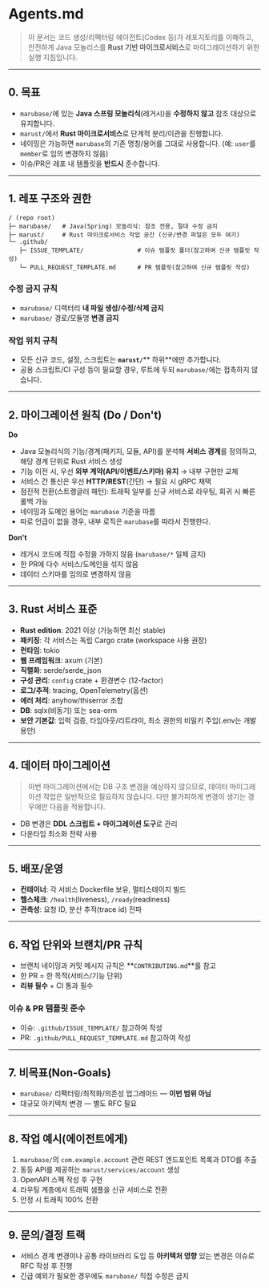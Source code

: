 # Agents.md

> 이 문서는 코드 생성/리팩터링 에이전트(Codex 등)가 레포지토리를 이해하고, 안전하게 Java 모놀리스를 **Rust 기반 마이크로서비스**로 마이그레이션하기 위한 실행 지침입니다.

---

## 0. 목표

* `marubase/`에 있는 **Java 스프링 모놀리식**(레거시)을 **수정하지 않고** 참조 대상으로 유지합니다.
* `marust/`에서 **Rust 마이크로서비스**로 단계적 분리/이관을 진행합니다.
* 네이밍은 가능하면 `marubase`의 기존 명칭/용어를 그대로 사용합니다. (예: `user`를 `member`로 임의 변경하지 않음)
* 이슈/PR은 레포 내 템플릿을 **반드시** 준수합니다.

---

## 1. 레포 구조와 권한

```text
/ (repo root)
├─ marubase/   # Java(Spring) 모놀리식: 참조 전용, 절대 수정 금지
├─ marust/     # Rust 마이크로서비스 작업 공간 (신규/변경 파일은 모두 여기)
└─ .github/
   ├─ ISSUE_TEMPLATE/               # 이슈 템플릿 폴더(참고하여 신규 템플릿 작성)
   └─ PULL_REQUEST_TEMPLATE.md      # PR 템플릿(참고하여 신규 템플릿 작성)
```

### 수정 금지 규칙

* `marubase/` 디렉터리 **내 파일 생성/수정/삭제 금지**
* `marubase/` 경로/모듈명 **변경 금지**

### 작업 위치 규칙

* 모든 신규 코드, 설정, 스크립트는 **`marust/`**\*\* 하위\*\*에만 추가합니다.
* 공용 스크립트/CI 구성 등이 필요할 경우, 루트에 두되 `marubase/`에는 접촉하지 않습니다.

---

## 2. 마이그레이션 원칙 (Do / Don't)

**Do**

* Java 모놀리식의 기능/경계(패키지, 모듈, API)를 분석해 **서비스 경계**를 정의하고, 해당 경계 단위로 Rust 서비스 생성
* 기능 이전 시, 우선 **외부 계약(API/이벤트/스키마) 유지** → 내부 구현만 교체
* 서비스 간 통신은 우선 **HTTP/REST**(간단) → 필요 시 gRPC 채택
* 점진적 전환(스트랭글러 패턴): 트래픽 일부를 신규 서비스로 라우팅, 회귀 시 빠른 롤백 가능
* 네이밍과 도메인 용어는 `marubase` 기준을 따름
* 따로 언급이 없을 경우, 내부 로직은 `marubase`를 따라서 진행한다.

**Don't**

* 레거시 코드에 직접 수정을 가하지 않음 (`marubase/*` 일체 금지)
* 한 PR에 다수 서비스/도메인을 섞지 않음
* 데이터 스키마를 임의로 변경하지 않음

---

## 3. Rust 서비스 표준

* **Rust edition**: 2021 이상 (가능하면 최신 stable)
* **패키징**: 각 서비스는 독립 Cargo crate (workspace 사용 권장)
* **런타임**: tokio
* **웹 프레임워크**: axum (기본)
* **직렬화**: serde/serde\_json
* **구성 관리**: `config` crate + 환경변수 (12-factor)
* **로그/추적**: tracing, OpenTelemetry(옵션)
* **에러 처리**: anyhow/thiserror 조합
* **DB**: sqlx(비동기) 또는 sea-orm
* **보안 기본값**: 입력 검증, 타임아웃/리트라이, 최소 권한의 비밀키 주입(.env는 개발용만)

---

## 4. 데이터 마이그레이션

> 이번 마이그레이션에서는 DB 구조 변경을 예상하지 않으므로, 데이터 마이그레이션 작업은 일반적으로 필요하지 않습니다. 다만 불가피하게 변경이 생기는 경우에만 다음을 적용합니다.

* DB 변경은 **DDL 스크립트 + 마이그레이션 도구**로 관리
* 다운타임 최소화 전략 사용

---

## 5. 배포/운영

* **컨테이너**: 각 서비스 Dockerfile 보유, 멀티스테이지 빌드
* **헬스체크**: `/health`(liveness), `/ready`(readiness)
* **관측성**: 요청 ID, 분산 추적(trace id) 전파

---

## 6. 작업 단위와 브랜치/PR 규칙

* 브랜치 네이밍과 커밋 메시지 규칙은 \*\*`CONTRIBUTING.md`\*\*를 참고
* 한 PR = 한 목적(서비스/기능 단위)
* **리뷰 필수** + CI 통과 필수

### 이슈 & PR 템플릿 준수

* 이슈: `.github/ISSUE_TEMPLATE/` 참고하여 작성
* PR: `.github/PULL_REQUEST_TEMPLATE.md` 참고하여 작성

---

## 7. 비목표(Non-Goals)

* `marubase/` 리팩터링/최적화/의존성 업그레이드 — **이번 범위 아님**
* 대규모 아키텍처 변경 — 별도 RFC 필요

---

## 8. 작업 예시(에이전트에게)

1. `marubase/`의 `com.example.account` 관련 REST 엔드포인트 목록과 DTO를 추출
2. 동등 API를 제공하는 `marust/services/account` 생성
3. OpenAPI 스펙 작성 후 구현
4. 라우팅 계층에서 트래픽 샘플을 신규 서비스로 전환
5. 안정 시 트래픽 100% 전환

---

## 9. 문의/결정 트랙

* 서비스 경계 변경이나 공통 라이브러리 도입 등 **아키텍처 영향** 있는 변경은 이슈로 RFC 작성 후 진행
* 긴급 예외가 필요한 경우에도 `marubase/` 직접 수정은 금지

